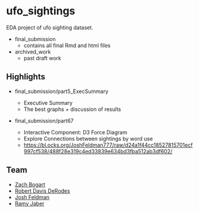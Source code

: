 # ufo_sightings

EDA project of ufo sighting dataset.

* final_submission
	* contains all final Rmd and html files
* archived_work
	* past draft work

## Highlights

* final_submission/part5_ExecSummary
	* Executive Summary 
	* The best graphs + discussion of results

* final_submission/part67
	* Interactive Component: D3 Force Diagram
	* Explore Connections between sightings by word use
	* https://bl.ocks.org/JoshFeldman777/raw/d24a1f44cc18527815701ecf997cf538/488f28e319c4ed33839e634bd3fba512ab3df602/

## Team

* [Zach Bogart](https://github.com/zachbogart)
* [Robert Davis DeRodes](https://github.com/davisderodes)
* [Josh Feldman](https://github.com/JoshFeldman777)
* [Ramy Jaber](https://github.com/ramyij)